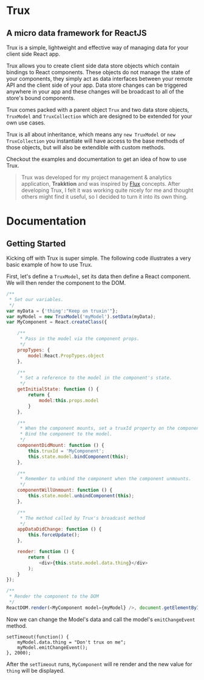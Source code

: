 # Trux
## A micro data framework for ReactJS

Trux is a simple, lightweight and effective way of managing data for your client side React app.

Trux allows you to create client side data store objects which contain bindings to React components. These objects do not manage the state of your components, they simply act as data interfaces between your remote API and the client side of your app. Data store changes can be triggered anywhere in your app and these changes will be broadcast to all of the store's bound components.

Trux comes packed with a parent object `Trux` and two data store objects, `TruxModel` and `TruxCollection` which are designed to be extended for your own use cases.

Trux is all about inheritance, which means any `new TruxModel` or `new TruxCollection` you instantiate will have access to the base methods of those objects, but will also be extendible with custom methods.

Checkout the examples and documentation to get an idea of how to use Trux.

> Trux was developed for my project management & analytics application, **Trakktion** and was inspired by [Flux](https://facebook.github.io/flux/) concepts. After developing Trux, I felt it was working quite nicely for me and thought others might find it useful, so I decided to turn it into its own thing.

# Documentation

## Getting Started

Kicking off with Trux is super simple. The following code illustrates a very basic example of how to use Trux.

First, let's define a `TruxModel`, set its data then define a React component. We will then render the component to the DOM.

```javascript
/**
 * Set our variables.
 */
var myData = {'thing':"Keep on truxin'"};
var myModel = new TruxModel('myModel').setData(myData);
var MyComponent = React.createClass({

    /**
     * Pass in the model via the component props.
     */
    propTypes: {
        model:React.PropTypes.object
    },

    /**
     * Set a reference to the model in the component's state.
     */
    getInitialState: function () {
        return {
            model:this.props.model
        }
    },

    /**
     * When the component mounts, set a truxId property on the component.
     * Bind the component to the model.
     */
    componentDidMount: function () {
        this.truxId = 'MyComponent';
        this.state.model.bindComponent(this);
    },

    /**
     * Remember to unbind the component when the component unmounts.
     */
    componentWillUnmount: function () {
        this.state.model.unbindComponent(this);
    },

    /**
     * The method called by Trux's broadcast method
     */
    appDataDidChange: function () {
        this.forceUpdate();
    },

    render: function () {
        return (
            <div>{this.state.model.data.thing}</div>
        );
    }
});

/**
 * Render the component to the DOM
 */
ReactDOM.render(<MyComponent model={myModel} />, document.getElementById('my-view'));
```

Now we can change the Model's data and call the model's `emitChangeEvent` method.

```
setTimeout(function() {
    myModel.data.thing = "Don't trux on me";
    myModel.emitChangeEvent();
}, 2000);
```

After the `setTimeout` runs, `MyComponent` will re render and the new value for `thing` will be displayed.
